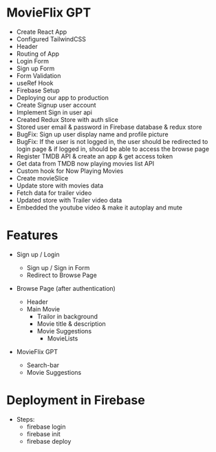 # MovieFlix GPT

- Create React App
- Configured TailwindCSS
- Header
- Routing of App
- Login Form
- Sign up Form
- Form Validation
- useRef Hook
- Firebase Setup
- Deploying our app to production
- Create Signup user account
- Implement Sign in user api
- Created Redux Store with auth slice
- Stored user email & password in Firebase database & redux store
- BugFix: Sign up user display name and profile picture
- BugFix: If the user is not logged in, the user should be redirected to login page & if logged in, should be able to access the browse page
- Register TMDB API & create an app & get access token
- Get data from TMDB now playing movies list API
- Custom hook for Now Playing Movies
- Create movieSlice
- Update store with movies data
- Fetch data for trailer video
- Updated store with Trailer video data
- Embedded the youtube video & make it autoplay and mute

# Features

- Sign up / Login

  - Sign up / Sign in Form
  - Redirect to Browse Page

- Browse Page (after authentication)

  - Header
  - Main Movie
    - Trailor in background
    - Movie title & description
    - Movie Suggestions
      - MovieLists

- MovieFlix GPT
  - Search-bar
  - Movie Suggestions

# Deployment in Firebase

- Steps:
  - firebase login
  - firebase init
  - firebase deploy
